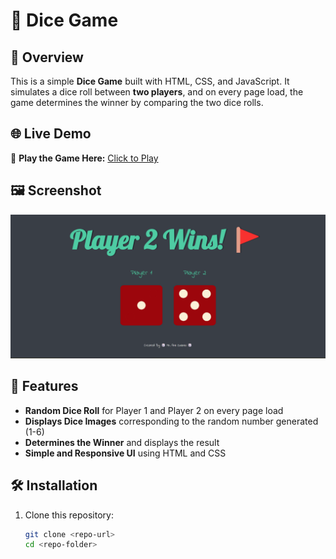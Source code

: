 # 🎲 Dice Game  

## 📌 Overview  
This is a simple **Dice Game** built with HTML, CSS, and JavaScript. It simulates a dice roll between **two players**, and on every page load, the game determines the winner by comparing the two dice rolls.  

## 🌐 Live Demo  
🔗 **Play the Game Here:** [Click to Play](https://anilsol159.github.io/Dicee-in-html-css-js/)  

## 🖼 Screenshot  
![Dice Game Screenshot](image.png)  

## 🚀 Features  
- **Random Dice Roll** for Player 1 and Player 2 on every page load  
- **Displays Dice Images** corresponding to the random number generated (1-6)  
- **Determines the Winner** and displays the result  
- **Simple and Responsive UI** using HTML and CSS  

## 🛠 Installation  

1. Clone this repository:  
   ```bash
   git clone <repo-url>
   cd <repo-folder>
